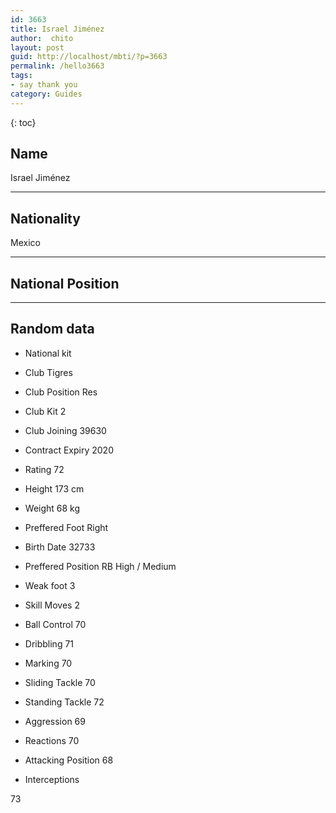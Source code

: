 ```yaml
---
id: 3663
title: Israel Jiménez
author:  chito 
layout: post
guid: http://localhost/mbti/?p=3663
permalink: /hello3663
tags:
- say thank you
category: Guides
---
```



{: toc}


## Name  
Israel Jiménez 

* * *

## Nationality  
Mexico 

* * *

## National Position 

* * *

## Random data 

  * National kit 
  * Club 
Tigres 

  * Club Position 
Res 

  * Club Kit 
2 

  * Club Joining 
39630 

  * Contract Expiry 
2020 

  * Rating 
72 

  * Height 
173 cm 

  * Weight 
68 kg 

  * Preffered Foot 
Right 

  * Birth Date 
32733 

  * Preffered Position 
RB High / Medium 

  * Weak foot 
3 

  * Skill Moves 
2 

  * Ball Control 
70 

  * Dribbling 
71 

  * Marking 
70 

  * Sliding Tackle 
70 

  * Standing Tackle 
72 

  * Aggression 
69 

  * Reactions 
70 

  * Attacking Position 
68 

  * Interceptions 

73</ul>